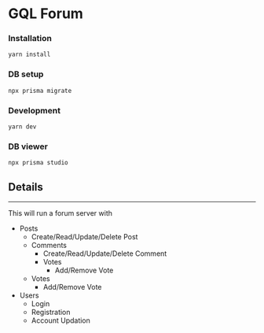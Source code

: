# GQL Forum

### Installation
    yarn install

### DB setup
    npx prisma migrate

### Development
    yarn dev

### DB viewer
    npx prisma studio


## Details
---
This will run a forum server with
  - Posts
    - Create/Read/Update/Delete Post
    - Comments
      - Create/Read/Update/Delete Comment
      - Votes
        - Add/Remove Vote
    - Votes
      - Add/Remove Vote
  - Users
    - Login
    - Registration
    - Account Updation
